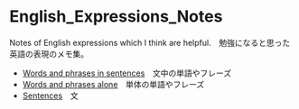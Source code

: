# English_Expressions_Notes
Notes of English expressions which I think are helpful.　勉強になると思った英語の表現のメモ集。

- [Words and phrases in sentences](https://github.com/hiro106/English_Expressions_Notes/blob/main/words_phrases_in_sentences.md)　文中の単語やフレーズ
- [Words and phrases alone](https://github.com/hiro106/English_Expressions_Notes/blob/main/words_phrases_alone.md)　単体の単語やフレーズ
- [Sentences](https://github.com/hiro106/English_Expressions_Notes/blob/main/sentences.md)　文
